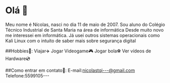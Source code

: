 # Olá 👋
Meu nome é Nícolas, nasci no dia 11 de maio de 2007.
Sou aluno do Colégio Técnico Industrial de Santa Maria na área de informática
Desde muito novo me interessei em informática. Já usei outros sistemas operacionais como Kali Linux com o intuíto de saber mais sobre segurança digital

##Hobbies🚀:
Viajar✈️
Jogar Videogame🎮
Jogar bola⚽
Ver vídeos de Hardware💿

##Como entrar em contato📇:
E-mail:nicolastqi---@gmail.com
Telefone:5599105---




